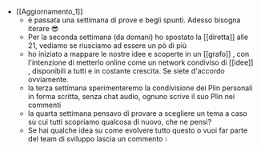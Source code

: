 - [[Aggiornamento_1]]
	- è passata una settimana di prove e begli spunti. Adesso bisogna iterare 😎
	- Per la seconda settimana (da domani) ho spostato la [[diretta]] alle 21, vediamo se riusciamo ad essere un pò di più
	- ho iniziato a mappare le nostre idee e scoperte in un [[grafo]] , con l'intenzione di metterlo online come un network condiviso di [[idee]] , disponibili a tutti e in costante crescita. Se siete d'accordo ovviamente.
	- la terza settimana sperimenteremo la condivisione dei Plin personali in forma scritta, senza chat audio, ognuno scrive il suo Plin nei commenti
	- la quarta settimana pensavo di provare a scegliere un tema a caso su cui tutti scopriamo qualcosa di nuovo, che ne pensi?
	- Se hai qualche idea su come evolvere tutto questo o vuoi far parte del team di sviluppo lascia un commento 💧